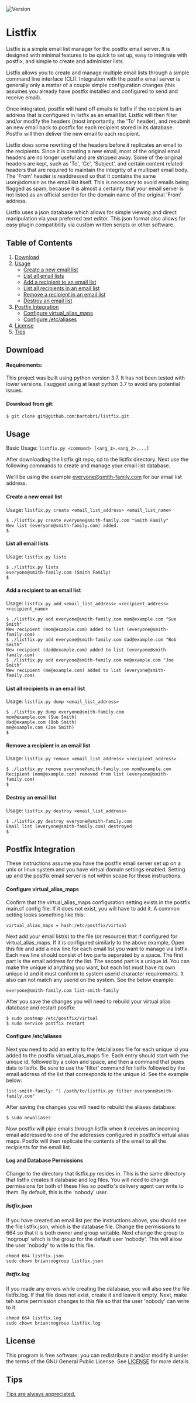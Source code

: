 ![Version](https://img.shields.io/badge/Version-1.0.0-green.svg)

Listfix
=======

Listfix is a simple email list manager for the postfix email server. It is
designed with minimal features to be quick to set up, easy to integrate with
postfix, and simple to create and administer lists.

Listfix allows you to create and manage multiple email lists through a simple
command line interface (CLI). Integration with the postfix email server is
generally only a matter of a couple simple configuration changes (this assumes
you already have postfix installed and configured to send and receive email).

Once integrated, postfix will hand off emails to listfix if the recipient is
an address that is configured in listfix as an email list. Listfix will then
filter and/or modify the headers (most importantly, the 'To' header), and
resubmit an new email back to postfix for each recipient stored in its database.
Postfix will then deliver the new email to each recipient.

Listfix does some rewriting of the headers before it replicates an email to the
recipients. Since it is creating a new email, most of the original email
headers are no longer useful and are stripped away. Some of the original headers
are kept, such as 'To', 'Cc', 'Subject', and certain content related headers
that are required to maintain the integrity of a multipart email body. The
'From' header is readdressed so that it contains the same user@domain as the
email list itself. This is necessary to avoid emails being flagged as spam, 
because it is almost a certainty that your email server is not listed as an
official sender for the domain name of the original 'From' address.

Listfix uses a json database which allows for simple viewing and direct
manipulation via your preferred text editor. This json format also allows for
easy plugin compatibility via custom written scripts or other software.

Table of Contents
-----------------

1. [Download](#download)
2. [Usage](#usage)
    * [Create a new email list](#create-a-new-email-list)
    * [List all email lists](#list-all-email-lists)
    * [Add a recipient to an email list](#add-a-recipient-to-an-email-list)
    * [List all recipients in an email list](#list-all-recipients-in-an-email-list)
    * [Remove a recipient in an email list](#remove-a-recipient-in-an-email-list)
    * [Destroy an email list](#destroy-an-email-list)
3. [Postfix Integration](#postfix-integration)
    * [Configure virtual_alias_maps](#configure-virtual_alias_maps)
    * [Configure /etc/aliases](#configure-etcaliases)
4. [License](#license)
5. [Tips](#tips)

Download
--------

#### Requirements:

This project was built using python version 3.7. It has not been tested with
lower versions. I suggest using at least python 3.7 to avoid any potential
issues.

#### Download from git:
```
$ git clone git@github.com:bartobri/listfix.git
```

Usage
-----

Basic Usage: `listfix.py <command> [<arg_1>,<arg_2>,...]`

After downloading the listfix git repo, cd to the listfix directory. Next use
the following commands to create and manage your email list database.

We'll be using the example everyone@smith-family.com for our email list address.

#### Create a new email list

Usage: `listfix.py create <email_list_address> <email_list_name>`

```
$ ./listfix.py create everyone@smith-family.com "Smith Family"
New list (everyone@smith-family.com) added.
$
```

#### List all email lists

Usage: `listfix.py lists`

```
$ ./listfix.py lists
everyone@smith-family.com (Smith Family)
$
```

#### Add a recipient to an email list

Usage: `listfix.py add <email_list_address> <recipient_address> <recipient_name>`

```
$ ./listfix.py add everyone@smith-family.com mom@example.com "Sue Smith"
New recipient (mom@example.com) added to list (everyone@smith-family.com)
$ ./listfix.py add everyone@smith-family.com dad@example.com "Bob Smith"
New recipient (dad@example.com) added to list (everyone@smith-family.com)
$ ./listfix.py add everyone@smith-family.com me@example.com "Joe Smith"
New recipient (me@example.com) added to list (everyone@smith-family.com)
```

#### List all recipients in an email list

Usage: `listfix.py dump <email_list_address>`

```
$ ./listfix.py dump everyone@smith-family.com
mom@example.com (Sue Smith)
dad@example.com (Bob Smith)
me@example.com (Joe Smith)
$
```

#### Remove a recipient in an email list

Usage: `listfix.py remove <email_list_address> <recipient_address>`

```
$ ./listfix.py remove everyone@smith-family.com mom@example.com
Recipient (mom@example.com) removed from list (everyone@smith-family.com)
$
```

#### Destroy an email list

Usage: `listfix.py destroy <email_list_address>`

```
$ ./listfix.py destroy everyone@smith-family.com
Email list (everyone@smith-family.com) destroyed
$
```

Postfix Integration
-------------------

These instructions assume you have the postfix email server set up on a unix or
linux system and you have virtual domain settings enabled. Setting up and
the postfix email server is not within scope for these instructions.

#### Configure virtual_alias_maps

Confirm that the virtual_alias_maps configuration setting exists in the postfix
main.cf config file. If it does not exist, you will have to add it. A common
setting looks something like this:

```
virtual_alias_maps = hash:/etc/postfix/virtual
```

Next add your email list(s) to the file (or resource) that if configured for
virtual_alias_maps. If it is configured similarly to the above example, Open
this file and add a new line for each email list you want to manage via listfix.
Each new line should consist of two parts separated by a space. The first
part is the email address for the list. The second part is a unique id. You can
make the unique id anything you want, but each list must have its own unique id
and it must conform to system userid character requirements. It also can not
match any userid on the system. See the below example:

```
everyone@smith-family.com list-smith-family
```

After you save the changes you will need to rebuild your virtual alias database
and restart postfix:

```
$ sudo postmap /etc/postfix/virtual
$ sudo service postfix restart
```

#### Configure /etc/aliases

Next you need to add an entry to the /etc/aliases file for each unique id you
added to the postfix virtual_alias_maps file. Each entry should start with the
unique id, followed by a colon and space, and then a command that pipes data
to listfix. Be sure to use the 'filter' command for listfix followed
by the email address of the list that corresponds to the unique id. See the
example below:

```
list-smith-family: "| /path/to/listfix.py filter everyone@smith-family.com"
```

After saving the changes you will need to rebuild the aliases database:

```
$ sudo newaliases
```

Now postfix will pipe emails through listfix when it receives an incoming 
email addressed to one of the addresses configured in postfix's virtual
alias maps. Postfix will then replicate the contents of the email to all the
recipients for the email list.

#### Log and Database Permissions

Change to the directory that listfix.py resides in. This is the same directory
that listfix creates it database and log files. You will need to change
permissions for both of these files so postfix's delivery agent can write to
them. By default, this is the 'nobody' user.

##### listfix.json

If you have created an email list per the instructions above, you should see the
file listfix.json, which is the database file. Change the permissions to 664 so
that it is both owner and group writable. Next change the group to 'nogroup'
which is the group for the default user 'nobody'. This will allow the user 
'nobody' to write to this file.

```
chmod 664 listfix.json
sudo chown brian:nogroup listfix.json
```

##### listfix.log

If you made any errors while creating the database, you will also see the file
listfix.log. If that file does not exist, create it and leave it empty. Next,
make teh same permission changes to this file so that the user 'nobody' can
write to it.

```
chmod 664 listfix.log
sudo chown brian:nogroup listfix.log
```

License
-------

This program is free software; you can redistribute it and/or modify it
under the terms of the GNU General Public License. See [LICENSE](LICENSE) for
more details.

Tips
----

[Tips are always appreciated.](https://github.com/bartobri/tips)
